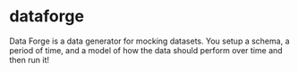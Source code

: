 dataforge
=========

Data Forge is a data generator for mocking datasets. You setup a schema, a period of time, and a model of how the data should perform over time and then run it!